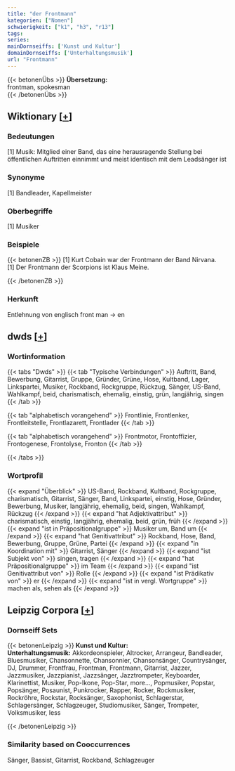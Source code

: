 ```yaml
---
title: "der Frontmann"
kategorien: ["Nomen"]
schwierigkeit: ["k1", "h3", "r13"]
tags:
series:
mainDornseiffs: ['Kunst und Kultur']
domainDornseiffs: ['Unterhaltungsmusik']
url: "Frontmann"
---
```


{{< betonenÜbs >}}
**Übersetzung:**  
frontman, spokesman  
{{< /betonenÜbs >}}

## Wiktionary [[+](https://de.wiktionary.org/wiki/Frontmann)]

### Bedeutungen
[1] Musik: Mitglied einer Band, das eine herausragende Stellung bei öffentlichen Auftritten einnimmt und meist identisch mit dem Leadsänger ist  

### Synonyme
[1] Bandleader, Kapellmeister  

### Oberbegriffe
[1] Musiker  

### Beispiele
{{< betonenZB >}}
[1] Kurt Cobain war der Frontmann der Band Nirvana.  
[1] Der Frontmann der Scorpions ist Klaus Meine.  

{{< /betonenZB >}}
### Herkunft
Entlehnung von englisch front man → en  



## dwds [[+](https://www.dwds.de/wb/Frontmann)]

### Wortinformation
{{< tabs "Dwds" >}}
{{< tab "Typische Verbindungen" >}}
Auftritt, Band, Bewerbung, Gitarrist, Gruppe, Gründer, Grüne, Hose, Kultband, Lager, Linkspartei, Musiker, Rockband, Rockgruppe, Rückzug, Sänger, US-Band, Wahlkampf, beid, charismatisch, ehemalig, einstig, grün, langjährig, singen
{{< /tab >}}

{{< tab "alphabetisch vorangehend" >}}
Frontlinie, Frontlenker, Frontleitstelle, Frontlazarett, Frontlader
{{< /tab >}}

{{< tab "alphabetisch vorangehend" >}}
Frontmotor, Frontoffizier, Frontogenese, Frontolyse, Fronton
{{< /tab >}}

{{< /tabs >}}

### Wortprofil
{{< expand "Überblick" >}} US-Band, Rockband, Kultband, Rockgruppe, charismatisch, Gitarrist, Sänger, Band, Linkspartei, einstig, Hose, Gründer, Bewerbung, Musiker, langjährig, ehemalig, beid, singen, Wahlkampf, Rückzug {{< /expand >}}
{{< expand "hat Adjektivattribut" >}} charismatisch, einstig, langjährig, ehemalig, beid, grün, früh {{< /expand >}}
{{< expand "ist in Präpositionalgruppe" >}} Musiker um, Band um {{< /expand >}}
{{< expand "hat Genitivattribut" >}} Rockband, Hose, Band, Bewerbung, Gruppe, Grüne, Partei {{< /expand >}}
{{< expand "in Koordination mit" >}} Gitarrist, Sänger {{< /expand >}}
{{< expand "ist Subjekt von" >}} singen, tragen {{< /expand >}}
{{< expand "hat Präpositionalgruppe" >}} im Team {{< /expand >}}
{{< expand "ist Genitivattribut von" >}} Rolle {{< /expand >}}
{{< expand "ist Prädikativ von" >}} er {{< /expand >}}
{{< expand "ist in vergl. Wortgruppe" >}} machen als, sehen als {{< /expand >}}

## Leipzig Corpora [[+](https://corpora.uni-leipzig.de/en/res?word=Frontmann&corpusId=deu_newscrawl-public_2018)]

### Dornseiff Sets
{{< betonenLeipzig >}}
**Kunst und Kultur:**  
**Unterhaltungsmusik:** Akkordeonspieler, Altrocker, Arrangeur, Bandleader, Bluesmusiker, Chansonnette, Chansonnier, Chansonsänger, Countrysänger, DJ, Drummer, Frontfrau, Frontman, Frontmann, Gitarrist, Jazzer, Jazzmusiker, Jazzpianist, Jazzsänger, Jazztrompeter, Keyboarder, Klarinettist, Musiker, Pop-Ikone, Pop-Star, more..., Popmusiker, Popstar, Popsänger, Posaunist, Punkrocker, Rapper, Rocker, Rockmusiker, Rockröhre, Rockstar, Rocksänger, Saxophonist, Schlagerstar, Schlagersänger, Schlagzeuger, Studiomusiker, Sänger, Trompeter, Volksmusiker, less  

{{< /betonenLeipzig >}}

### Similarity based on Cooccurrences
Sänger, Bassist, Gitarrist, Rockband, Schlagzeuger

